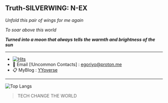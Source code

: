 <h2>Truth-SILVERWING: N-EX </h2>

*Unfold this pair of wings for me again*

*To soar above this world*

**_Turned into a moon that always tells the warmth and brightness of the sun_**

---

- [![Hits](https://hits.seeyoufarm.com/api/count/incr/badge.svg?url=https%3A%2F%2Fgithub.com%2FSumalene&count_bg=%23AF95F1&title_bg=%23212020&icon=git.svg&icon_color=%2397E9E2&title=Yoka&edge_flat=false)](https://hits.seeyoufarm.com)
- 📨 Email [!Uncommon Contacts] : egoriyo@proton.me <br>
- 📋 MyBlog : <a href="https://march7th.me/" target="_blank">YYoverse</a>
<!-- ![Dusai's GitHub stats](https://github-readme-stats-git-masterrstaa-rickstaa.vercel.app/api?username=Sumalene&theme=tokyonight&hide=contribs,prs&show_icons=true)   -->
<!--  [![Top Langs](https://github-readme-stats.vercel.app/api/top-langs/?username=Sumalene&theme=material-palenight)](https://github.com/Sumalene) -->

---

![Top Langs](https://github-readme-stats.vercel.app/api/top-langs/?username=Sumalene&layout=compact&theme=material-palenight&hide=scss,Nunjucks,JupyterNotebook)


> TECH CHANGE THE WORLD
  
<!--  ![GitHub stats](https://github.com/Sumalene/Sumalene/assets/124686994/8a6f1a5c-a9e5-4439-aa10-59dbbfc3bd8f)  -->
